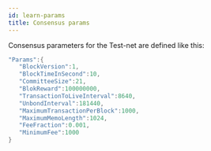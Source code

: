 ```yaml
---
id: learn-params
title: Consensus params
---
```


Consensus parameters for the Test-net are defined like this:

```go
"Params":{
   "BlockVersion":1,
   "BlockTimeInSecond":10,
   "CommitteeSize":21,
   "BlokReward":100000000,
   "TransactionToLiveInterval":8640,
   "UnbondInterval":181440,
   "MaximumTransactionPerBlock":1000,
   "MaximumMemoLength":1024,
   "FeeFraction":0.001,
   "MinimumFee":1000
}
```
